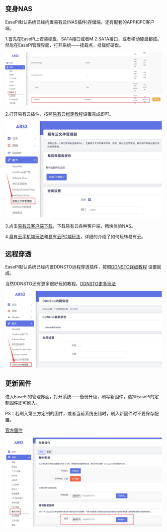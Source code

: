 ## 变身NAS

EasePi默认系统已经内置易有云(NAS插件)存储端，还有配套的APP和PC客户端。

1.首先在EasePi上安装硬盘，SATA接口或者M.2 SATA接口，或者移动硬盘都成。然后在EasePi管理界面，打开系统——挂载点，挂载好硬盘。

![common](./common/common3.jpg)

2.打开易有云插件，按照[易有云绑定教程](https://www.linkease.com/zh/docs/store.html#存储端统一绑定教程)设置完成即可。

![common](./common/common2.jpg)

3.点击[易有云客户端下载](https://www.ddnsto.com/linkease/download/#/)，下载易有云各种客户端，畅快体验NAS。

4.[易有云手机端玩法](https://www.linkease.com/zh/docs/tutorial.html)和[易有云PC端玩法](https://www.linkease.com/zh/docs/pc.html)，详细的介绍了如何玩转易有云。



## 远程穿透

EasePi默认系统已经内置DDNSTO远程穿透插件，按照[DDNSTO详细教程](https://www.ddnsto.com/zh/guide/koolshare_merlin.html) 设置就成。

当然DDNSTO还有更多很好玩的教程。[DDNSTO更多玩法](https://www.ddnsto.com/zh/guide/cloudapp.html)

![common](./common/common1.jpg) 



## 更新固件

进入EasePi的管理界面，打开系统——备份升级，刷写新固件，选择EasePi的定制固件即可刷入。

PS：若刷入第三方定制的固件，或者当前系统出错时，刷入新固件时不要保存配置。

[官方固件](https://fw.koolcenter.com/binary/ars2/)

![common](./common/common4.jpg)







